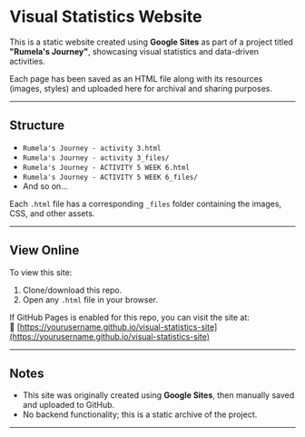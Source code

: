 # Visual Statistics Website

This is a static website created using **Google Sites** as part of a project titled **"Rumela's Journey"**, showcasing visual statistics and data-driven activities.

Each page has been saved as an HTML file along with its resources (images, styles) and uploaded here for archival and sharing purposes.

---

## Structure

- `Rumela's Journey - activity 3.html`  
- `Rumela's Journey - activity 3_files/`  
- `Rumela's Journey - ACTIVITY 5 WEEK 6.html`  
- `Rumela's Journey - ACTIVITY 5 WEEK 6_files/`  
- And so on...

Each `.html` file has a corresponding `_files` folder containing the images, CSS, and other assets.

---

## View Online

To view this site:
1. Clone/download this repo.
2. Open any `.html` file in your browser.

If GitHub Pages is enabled for this repo, you can visit the site at:  
🔗 [https://yourusername.github.io/visual-statistics-site](https://yourusername.github.io/visual-statistics-site)

---

##  Notes

- This site was originally created using **Google Sites**, then manually saved and uploaded to GitHub.
- No backend functionality; this is a static archive of the project.

---


